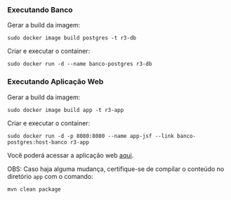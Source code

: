### Executando Banco

Gerar a build da imagem:
```
sudo docker image build postgres -t r3-db
```
Criar e executar o container:
```
sudo docker run -d --name banco-postgres r3-db
```

### Executando Aplicação Web

Gerar a build da imagem:
```
sudo docker image build app -t r3-app
```
Criar e executar o container:
```
sudo docker run -d -p 8080:8080 --name app-jsf --link banco-postgres:host-banco r3-app
```

Você poderá acessar a aplicação web [aqui](http://localhost:8080/app/).


OBS: Caso haja alguma mudança, certifique-se de compilar o conteúdo no diretório `app` com o comando:
```
mvn clean package
```